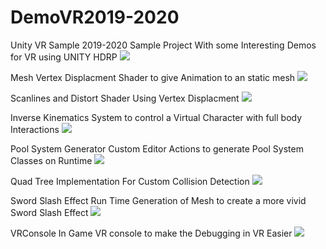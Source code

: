 # DemoVR2019-2020
 Unity VR Sample  2019-2020
Sample Project With some Interesting Demos for VR using UNITY HDRP
![](https://imgur.com/7Oelk0B)



Mesh Vertex Displacment Shader to give Animation to an static mesh
![](https://imgur.com/DmRwepa)




Scanlines and Distort Shader Using Vertex Displacment
![](https://imgur.com/7Oelk0B)

Inverse Kinematics System to control a Virtual Character with full body Interactions
![](https://imgur.com/OwmYcFA)


Pool System Generator Custom Editor Actions to generate Pool System Classes on Runtime
![](https://imgur.com/Xrbqo1m)


Quad Tree Implementation For Custom Collision Detection
![](https://imgur.com/7Oelk0B)


Sword Slash Effect Run Time Generation of Mesh to create a more vivid Sword Slash Effect
![](https://imgur.com/hpIMyRy)


VRConsole  In Game VR console to make the Debugging in VR Easier
![](https://imgur.com/6Yq40z4)
